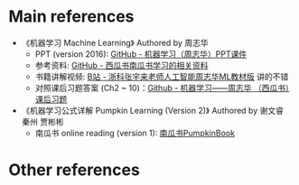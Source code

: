 # Main references

- 《机器学习 Machine Learning》 Authored by 周志华
  - PPT (version 2016): [GitHub - 机器学习（周志华）PPT课件](https://github.com/ciyi233/MachineLearning-ZhouZhihua-PPT)
  - 参考资料: [GitHub - 西瓜书南瓜书学习的相关资料](https://github.com/sanbuphy/chiguaqunzhong)
  - 书籍讲解视频: [B站 - 浙科张宇来老师人工智能周志华ML教材版](https://www.bilibili.com/video/BV1gF411P7We?p=1) 讲的不错
  - 对照课后习题答案 (Ch2 ~ 10)：[Github - 机器学习——周志华 （西瓜书）课后习题](https://github.com/hanmq/MachineLearning_Zhouzhihua_ProblemSets/tree/master)
- 《机器学习公式详解 Pumpkin Learning (Version 2)》 Authored by 谢文睿 秦州 贾彬彬
  - 南瓜书 online reading (version 1): [南瓜书PumpkinBook](https://datawhalechina.github.io/pumpkin-book/#/chapter1/chapter1)

# Other references

